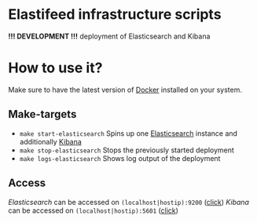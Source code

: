 # Elastifeed infrastructure scripts

**!!! DEVELOPMENT !!!** deployment of Elasticsearch and Kibana


# How to use it?

Make sure to have the latest version of [Docker](https://github.com/docker/docker-install#usage) installed on your system.

## Make-targets

  - `make start-elasticsearch` Spins up one [Elasticsearch](https://www.elastic.co/de/products/elasticsearch) instance and additionally [Kibana](https://www.elastic.co/de/products/kibana)
  - `make stop-elasticsearch` Stops the previously started deployment
  - `make logs-elasticsearch` Shows log output of the deployment

## Access

  *Elasticsearch* can be accessed on `(localhost|hostip):9200` ([click](http://localhost:9200))
  *Kibana* can be accessed on `(localhost|hostip):5601` ([click](http://localhost:5601))
